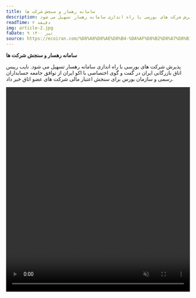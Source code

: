 ```yaml
---
title: سامانه رهسار و سنجش شرکت ها
description: پذیرش شرکت های بورسی با راه اندازی سامانه رهسار تسهیل می شود. 
readTime: ۲ دقیقه
img: article-2.jpg
faDate: ۹ تیر ۱۴۰۰ 
source: https://ecoiran.com/%D8%A8%D8%AE%D8%B4-%DA%AF%D8%B2%D8%A7%D8%B1%D8%B4-%D8%AE%D8%A8%D8%B1%DB%8C-57/1433-%D8%B3%D8%A7%D9%85%D8%A7%D9%86%D9%87-%D8%B1%D9%87%D8%B3%D8%A7%D8%B1-%D8%B3%D9%86%D8%AC%D8%B4-%D8%B4%D8%B1%DA%A9%D8%AA-%D9%87%D8%A7
---
```

**سامانه رهسار و سنجش شرکت ها**

پذیرش شرکت های بورسی با راه اندازی سامانه رهسار تسهیل می شود. نایب رییس اتاق بازرگانی ایران در گفت و گوی اختصاصی با اکو ایران از توافق جامعه حسابداران رسمی و سازمان بورس برای سنجش اعتبار مالی شرکت های عضو اتاق خبر داد.

<div>
<video width="100%" height="560" controls autoplay muted>
<source src="/video/rahsar-system.mp4" type="video/mp4">
</video>
</div>